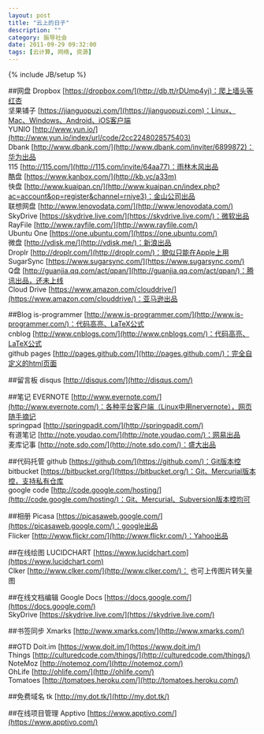 ```yaml
---
layout: post
title: "云上的日子"
description: ""
category: 振导社会
date: 2011-09-29 09:32:00
tags: [云计算, 网络, 资源]
---
```

{% include JB/setup %}

##网盘
Dropbox [https://dropbox.com/](http://db.tt/rDUmp4yj)：爬上墙头等红杏  
坚果铺子 [https://jianguopuzi.com/](https://jianguopuzi.com)：Linux、Mac、Windows、Android、iOS客户端   
YUNIO [http://www.yun.io/](http://www.yun.io/index/url/code/2cc2248028575403)   
Dbank [http://www.dbank.com/](http://www.dbank.com/inviter/6899872)：华为出品  
115 [http://115.com/](http://115.com/invite/64aa77)：雨林木风出品  
酷盘 [https://www.kanbox.com/](http://kb.vc/a33m)  
快盘 [http://www.kuaipan.cn/](http://www.kuaipan.cn/index.php?ac=account&op=register&channel=rniye3)：金山公司出品  
联想网盘 [http://www.lenovodata.com/](http://www.lenovodata.com/)  
SkyDrive [https://skydrive.live.com/](https://skydrive.live.com/)：微软出品  
RayFile [http://www.rayfile.com/](http://www.rayfile.com/)  
Ubuntu One [https://one.ubuntu.com/](https://one.ubuntu.com/)  
微盘 [http://vdisk.me/](http://vdisk.me/)：新浪出品  
Droplr [http://droplr.com/](http://droplr.com/)：貌似只能在Apple上用  
SugarSync [https://www.sugarsync.com/](https://www.sugarsync.com/)  
Q盘 [http://guanjia.qq.com/act/qpan/](http://guanjia.qq.com/act/qpan/)：腾讯出品，还未上线  
Cloud Drive [https://www.amazon.com/clouddrive/](https://www.amazon.com/clouddrive/)：亚马逊出品  
<!--more-->
##Blog
is-programmer [http://www.is-programmer.com/](http://www.is-programmer.com/)：代码高亮、LaTeX公式  
cnblog [http://www.cnblogs.com/](http://www.cnblogs.com/)：代码高亮、LaTeX公式  
github pages [http://pages.github.com/](http://pages.github.com/)：完全自定义的html页面

##留言板
disqus [http://disqus.com/](http://disqus.com/)

##笔记
EVERNOTE [http://www.evernote.com/](http://www.evernote.com/)：各种平台客户端（Linux中用nervernote），网页随手摘记   
springpad [http://springpadit.com/](http://springpadit.com/)   
有道笔记 [http://note.youdao.com/](http://note.youdao.com/)：网易出品  
麦库记事 [http://note.sdo.com/](http://note.sdo.com/)：盛大出品  

##代码托管
github [https://github.com/](https://github.com/)：Git版本控  
bitbucket [https://bitbucket.org/](https://bitbucket.org/)：Git、Mercurial版本控，支持私有仓库  
google code [http://code.google.com/hosting/](http://code.google.com/hosting/)：Git、Mercurial、Subversion版本控均可  

##相册
Picasa [https://picasaweb.google.com/](https://picasaweb.google.com/)：google出品   
Flicker [http://www.flickr.com/](http://www.flickr.com/)：Yahoo出品

##在线绘图
LUCIDCHART [https://www.lucidchart.com](https://www.lucidchart.com)  
Clker [http://www.clker.com/](http://www.clker.com/)： 也可上传图片转矢量图  

##在线文档编辑 
Google Docs [https://docs.google.com/](https://docs.google.com/)   
SkyDrive [https://skydrive.live.com/](https://skydrive.live.com/)  

##书签同步
Xmarks [http://www.xmarks.com/](http://www.xmarks.com/) 

##GTD
Doit.im [https://www.doit.im/](https://www.doit.im/)    
Things [http://culturedcode.com/things/](http://culturedcode.com/things/)  
NoteMoz [http://notemoz.com/](http://notemoz.com/)  
OhLife [http://ohlife.com/](http://ohlife.com/)  
Tomatoes [http://tomatoes.heroku.com/](http://tomatoes.heroku.com/)

##免费域名
tk [http://my.dot.tk/](http://my.dot.tk/)

##在线项目管理
Apptivo [https://www.apptivo.com/](https://www.apptivo.com/)